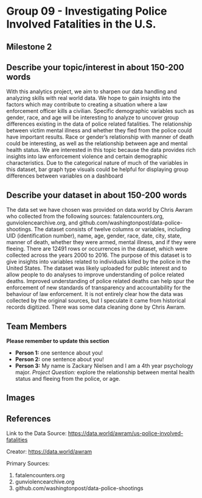 # Group 09 - Investigating Police Involved Fatalities in the U.S.


## Milestone 2

## Describe your topic/interest in about 150-200 words

With this analytics project, we aim to sharpen our data handling and analyzing skills with real world data. We hope to gain insights into the factors which may contribute to creating a situation where a law enforcement officer kills a civilian. Specific demographic variables such as gender, race, and age will be interesting to analyze to uncover group differences existing in the data of police related fatalities. The relationship between victim mental illness and whether they fled from the police could have important results. Race or gender’s relationship with manner of death could be interesting, as well as the relationship between age and mental health status. We are interested in this topic because the data provides rich insights into law enforcement violence and certain demographic characteristics. Due to the categorical nature of much of the variables in this dataset, bar graph type visuals could be helpful for displaying group differences between variables on a dashboard


## Describe your dataset in about 150-200 words

The data set we have chosen was provided on data.world by Chris Awram who collected from the following sources: fatalencounters.org, gunviolencearchive.org, and github.com/washingtonpost/data-police-shootings. The dataset consists of twelve columns or variables, including UID (identification number), name, age, gender, race, date, city, state, manner of death, whether they were armed, mental illness, and if they were fleeing. There are 12491 rows or occurrences in the dataset, which were collected across the years 2000 to 2016. The purpose of this dataset is to give insights into variables related to individuals killed by the police in the United States. The dataset was likely uploaded for public interest and to allow people to do analyses to improve understanding of police related deaths. Improved understanding of police related deaths can help spur the enforcement of new standards of transparency and accountability for the behaviour of law enforcement. It is not entirely clear how the data was collected by the original sources, but I speculate it came from historical records digitized. There was some data cleaning done by Chris Awram. 

## Team Members

**Please remember to update this section**

- **Person 1:** one sentence about you!
- **Person 2:** one sentence about you!
- **Person 3:** My name is Zackary Nielsen and I am a 4th year psychology major. *Project Question:* explore the relationship between mental health status and fleeing from the police, or age.

## Images


## References

Link to the Data Source: https://data.world/awram/us-police-involved-fatalities

Creator: https://data.world/awram

Primary Sources:
1. fatalencounters.org
2. gunviolencearchive.org
3. github.com/washingtonpost/data-police-shootings
